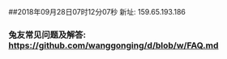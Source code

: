 ##2018年09月28日07时12分07秒 新址: 159.65.193.186
### 兔友常见问题及解答: https://github.com/wanggonging/d/blob/w/FAQ.md
